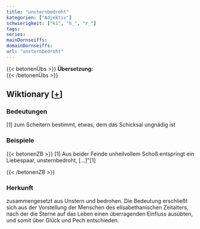 ```yaml
---
title: "unsternbedroht"
kategorien: ["Adjektiv"]
schwierigkeit: ["k1", "h_", "r_"]
tags:
series:
mainDornseiffs:
domainDornseiffs:
url: "unsternbedroht"
---
```


{{< betonenÜbs >}}
**Übersetzung:**  
{{< /betonenÜbs >}}

## Wiktionary [[+](https://de.wiktionary.org/wiki/unsternbedroht)]

### Bedeutungen
[1] zum Scheitern bestimmt, etwas, dem das Schicksal ungnädig ist  

### Beispiele
{{< betonenZB >}}
[1] Aus beider Feinde unheilvollem Schoß entspringt ein Liebespaar, unsternbedroht, […]"[1]  

{{< /betonenZB >}}
### Herkunft
zusammengesetzt aus Unstern und bedrohen. Die Bedeutung erschließt sich aus der Vorstellung der Menschen des elisabethanischen Zeitalters, nach der die Sterne auf das Leben einen überragenden Einfluss ausübten, und somit über Glück und Pech entschieden.  


